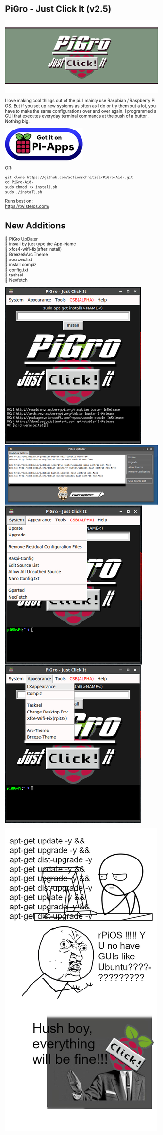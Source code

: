 
# PiGro - Just Click It (v2.5)
![GUI](https://github.com/actionschnitzel/tingsandstuff/blob/main/pigro_header.png)

I love making cool things out of the pi. I mainly use Raspbian / Raspberry Pi OS. But if you set up new systems as often as I do or try them out a lot, you have to make the same configurations over and over again. I programmed a GUI that executes everyday terminal commands at the push of a button. Nothing big.

[![badge](https://github.com/Botspot/pi-apps/blob/master/icons/badge.png?raw=true)](https://github.com/Botspot/pi-apps)  

OR:
```
git clone https://github.com/actionschnitzel/PiGro-Aid-.git
cd PiGro-Aid-
sudo chmod +x install.sh
sudo ./install.sh
```

Runs best on:    
https://twisteros.com/

# New Additions
:metal: PiGro UpDater    
:metal: install by just type the App-Name    
:metal: xfce4-wifi-fix(after install)    
:metal: Breeze&Arc Theme    
:metal: sources.list    
:metal: install compiz    
:metal: config.txt    
:metal: tasksel    
:metal: Neofetch    


![GUI](https://github.com/actionschnitzel/tingsandstuff/blob/main/Bildschirmfoto_2020-11-15_03-20-27.png)
![GUI](https://github.com/actionschnitzel/tingsandstuff/blob/main/updater.png)
![GUI](https://github.com/actionschnitzel/tingsandstuff/blob/main/Bildschirmfoto_2020-11-15_03-19-25.png)
![GUI](https://github.com/actionschnitzel/tingsandstuff/blob/main/Bildschirmfoto_2020-11-15_03-20-54.png)

![GUI](https://github.com/actionschnitzel/tingsandstuff/blob/main/pigromeme.png)






